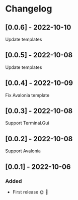 # Changelog

## [0.0.6] - 2022-10-10

Update templates

## [0.0.5] - 2022-10-08

Update templates

## [0.0.4] - 2022-10-09

Fix Avalonia template

## [0.0.3] - 2022-10-08

Support Terminal.Gui

## [0.0.2] - 2022-10-08

Support Avalonia

## [0.0.1] - 2022-10-06

### Added
* First release 🌞 🚀
